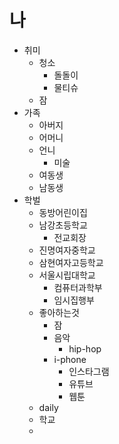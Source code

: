 # 나
* 취미
  * 청소
    * 돌돌이
    * 물티슈
  * 잠
* 가족
  * 아버지
  * 어머니
  * 언니
    * 미술
  * 여동생
  * 남동생
* 학벌
  * 동방어린이집
  * 남강초등학교
    * 전교회장
  * 진명여자중학교
  * 삼현여자고등학교
  * 서울시립대학교
    * 컴퓨터과학부
    * 임시집행부
  * 좋아하는것
    * 잠
    * 음악
      * hip-hop
    * i-phone
      * 인스타그램
      * 유튜브
      * 웹툰
   * daily
    * 학교
    * 
